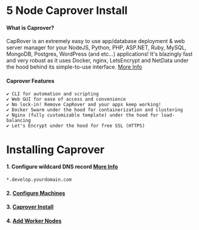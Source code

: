# 5 Node Caprover Install

#### What is Caprover? 

CapRover is an extremely easy to use app/database deployment & web server manager for your NodeJS, Python, PHP, ASP.NET, Ruby, MySQL, MongoDB, Postgres, WordPress (and etc...) applications! It's blazingly fast and very robust as it uses Docker, nginx, LetsEncrypt and NetData under the hood behind its simple-to-use interface. [More Info](https://caprover.com/docs/get-started.html)

#### Caprover Features

```
✔ CLI for automation and scripting
✔ Web GUI for ease of access and convenience
✔ No lock-in! Remove CapRover and your apps keep working!
✔ Docker Swarm under the hood for containerization and clustering
✔ Nginx (fully customizable template) under the hood for load-balancing
✔ Let's Encrypt under the hood for free SSL (HTTPS)
```

# Installing Caprover

#### 1. Configure wildcard DNS record [More Info](https://en.wikipedia.org/wiki/Wildcard_DNS_record)
```
*.develop.yourdomain.com
```

#### 2. [Configure Machines](https://github.com/TechGuyTN/5-Node-Caprover-Swarm/blob/master/node-config.md) 

#### 3. [Caprover Install](https://github.com/TechGuyTN/5-Node-Caprover-Swarm/blob/master/caprover-install.md)

#### 4. [Add Worker Nodes](https://github.com/TechGuyTN/5-Node-Caprover-Swarm/blob/master/add-nodes.md)
